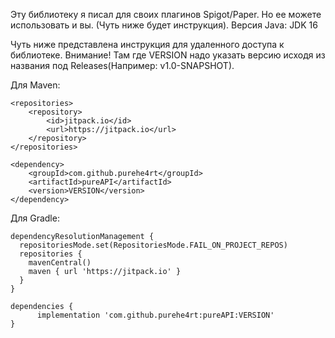 Эту библиотеку я писал для своих плагинов Spigot/Paper. Но ее можете использовать и вы. (Чуть ниже будет инструкция).
Версия Java: JDK 16

Чуть ниже представлена инструкция для удаленного доступа к библиотеке.
Внимание! Там где VERSION надо указать версию исходя из названия под Releases(Например: v1.0-SNAPSHOT).

Для Maven:
```
<repositories>
    <repository>
        <id>jitpack.io</id>
        <url>https://jitpack.io</url>
    </repository>
</repositories>

<dependency>
    <groupId>com.github.purehe4rt</groupId>
    <artifactId>pureAPI</artifactId>
    <version>VERSION</version>
</dependency>
```
Для Gradle:
```
dependencyResolutionManagement {
  repositoriesMode.set(RepositoriesMode.FAIL_ON_PROJECT_REPOS)
  repositories {
    mavenCentral()
    maven { url 'https://jitpack.io' }
  }
}

dependencies {
      implementation 'com.github.purehe4rt:pureAPI:VERSION'
}
```
